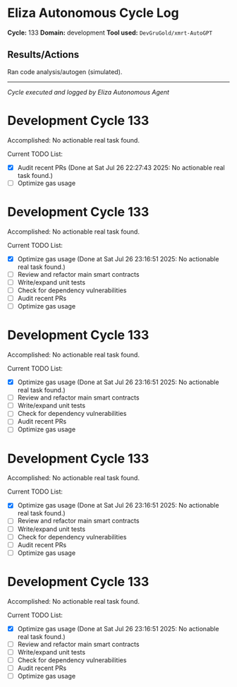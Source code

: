 # Eliza Autonomous Cycle Log

**Cycle:** 133
**Domain:** development
**Tool used:** `DevGruGold/xmrt-AutoGPT`

## Results/Actions
Ran code analysis/autogen (simulated).

---
*Cycle executed and logged by Eliza Autonomous Agent*

# Development Cycle 133

Accomplished: No actionable real task found.

Current TODO List:

- [x] Audit recent PRs  (Done at Sat Jul 26 22:27:43 2025: No actionable real task found.)
- [ ] Optimize gas usage

# Development Cycle 133

Accomplished: No actionable real task found.

Current TODO List:

- [x] Optimize gas usage  (Done at Sat Jul 26 23:16:51 2025: No actionable real task found.)
- [ ] Review and refactor main smart contracts
- [ ] Write/expand unit tests
- [ ] Check for dependency vulnerabilities
- [ ] Audit recent PRs
- [ ] Optimize gas usage

# Development Cycle 133

Accomplished: No actionable real task found.

Current TODO List:

- [x] Optimize gas usage  (Done at Sat Jul 26 23:16:51 2025: No actionable real task found.)
- [ ] Review and refactor main smart contracts
- [ ] Write/expand unit tests
- [ ] Check for dependency vulnerabilities
- [ ] Audit recent PRs
- [ ] Optimize gas usage

# Development Cycle 133

Accomplished: No actionable real task found.

Current TODO List:

- [x] Optimize gas usage  (Done at Sat Jul 26 23:16:51 2025: No actionable real task found.)
- [ ] Review and refactor main smart contracts
- [ ] Write/expand unit tests
- [ ] Check for dependency vulnerabilities
- [ ] Audit recent PRs
- [ ] Optimize gas usage

# Development Cycle 133

Accomplished: No actionable real task found.

Current TODO List:

- [x] Optimize gas usage  (Done at Sat Jul 26 23:16:51 2025: No actionable real task found.)
- [ ] Review and refactor main smart contracts
- [ ] Write/expand unit tests
- [ ] Check for dependency vulnerabilities
- [ ] Audit recent PRs
- [ ] Optimize gas usage